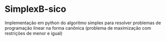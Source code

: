# SimplexB-sico
Implementação em python do algoritmo simplex para resolver problemas de programação linear na forma canônica (problema de maximização com restrições de menor e igual)
